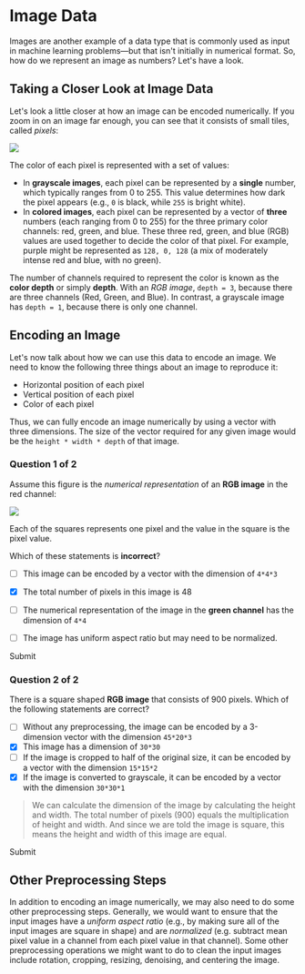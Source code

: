 Image Data
==========

Images are another example of a data type that is commonly used as input in machine learning problems—but that isn't initially in numerical format. So, how do we represent an image as numbers? Let's have a look.

Taking a Closer Look at Image Data
----------------------------------

Let's look a little closer at how an image can be encoded numerically. If you zoom in on an image far enough, you can see that it consists of small tiles, called _pixels_:

![](https://video.udacity-data.com/topher/2020/May/5eb07679_screen-shot-2020-05-04-at-1.08.34-pm/screen-shot-2020-05-04-at-1.08.34-pm.png)

The color of each pixel is represented with a set of values:

*   In **grayscale images**, each pixel can be represented by a **single** number, which typically ranges from 0 to 255. This value determines how dark the pixel appears (e.g., `0` is black, while `255` is bright white).
*   In **colored images**, each pixel can be represented by a vector of **three** numbers (each ranging from 0 to 255) for the three primary color channels: red, green, and blue. These three red, green, and blue (RGB) values are used together to decide the color of that pixel. For example, purple might be represented as `128, 0, 128` (a mix of moderately intense red and blue, with no green).

The number of channels required to represent the color is known as the **color depth** or simply **depth**. With an _RGB image_, `depth = 3`, because there are three channels (Red, Green, and Blue). In contrast, a grayscale image has `depth = 1`, because there is only one channel.

Encoding an Image
-----------------

Let's now talk about how we can use this data to encode an image. We need to know the following three things about an image to reproduce it:

*   Horizontal position of each pixel
*   Vertical position of each pixel
*   Color of each pixel

Thus, we can fully encode an image numerically by using a vector with three dimensions. The size of the vector required for any given image would be the `height * width * depth` of that image.

### Question 1 of 2

Assume this figure is the _numerical representation_ of an **RGB image** in the red channel:

![](https://video.udacity-data.com/topher/2020/May/5eb088bf_screen-shot-2020-05-04-at-2.20.53-pm/screen-shot-2020-05-04-at-2.20.53-pm.png)

Each of the squares represents one pixel and the value in the square is the pixel value.

Which of these statements is **incorrect**?

- [ ] This image can be encoded by a vector with the dimension of `4*4*3`
- [x] The total number of pixels in this image is 48
- [ ] The numerical representation of the image in the **green channel** has the dimension of `4*4`
- [ ] The image has uniform aspect ratio but may need to be normalized.
    

Submit

### Question 2 of 2

There is a square shaped **RGB image** that consists of 900 pixels. Which of the following statements are correct?

- [ ] Without any preprocessing, the image can be encoded by a 3-dimension vector with the dimension `45*20*3`
- [x] This image has a dimension of `30*30`
- [ ] If the image is cropped to half of the original size, it can be encoded by a vector with the dimension `15*15*2`
- [x] If the image is converted to grayscale, it can be encoded by a vector with the dimension `30*30*1`
    
> We can calculate the dimension of the image by calculating the height and width. The total number of pixels (900) equals the multiplication of height and width. And since we are told the image is square, this means the height and width of this image are equal.

Submit

Other Preprocessing Steps
-------------------------

In addition to encoding an image numerically, we may also need to do some other preprocessing steps. Generally, we would want to ensure that the input images have a _uniform aspect ratio_ (e.g., by making sure all of the input images are square in shape) and are _normalized_ (e.g. subtract mean pixel value in a channel from each pixel value in that channel). Some other preprocessing operations we might want to do to clean the input images include rotation, cropping, resizing, denoising, and centering the image.
